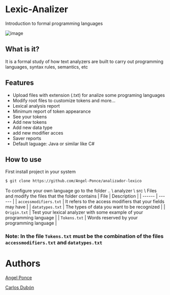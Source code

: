 # Lexic-Analizer
Introduction to formal programming languages

![image](https://user-images.githubusercontent.com/60164099/104361574-3e4f8500-54d8-11eb-9854-8155a2e2fa97.png)

## What is it?
It is a formal study of how text analyzers are built to carry out programming languages, syntax rules, semantics, etc

## Features
- Upload files with extension (.txt) for analize some programing languages
- Modify root files to customize tokens and more...
- Lexical analysis report
- Minimum report of token appearance
- See your tokens
- Add new tokens
- Add new data type
- add new modifier acces
- Saver reports
- Default laguage: Java or similar like C#

## How to use
First install project in your system
```sh
$ git clone https://github.com/Angel-Ponce/analizador-lexico
```

To configure your own language go to the folder .. \ analyzer \ src \ Files and modify the files that the folder contains
| File | Description |
| ------ | ------ |
| `accessmodifiers.txt` | It refers to the access modifiers that your fields may have |
| `datatypes.txt` | The types of data you want to be recognized |
| `Origin.txt` | Test your lexical analyzer with some example of your programming language |
| `Tokens.txt` | Words reserved by your programming language |

### Note: In the file `Tokens.txt` must be the combination of the files `accessmodifiers.txt` and  `datatypes.txt`

# Authors
[Angel Ponce](https://github.com/Angel-Ponce)

[Carlos Dubón](https://github.com/carlos-dubon)

